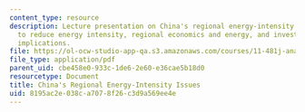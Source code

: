 ```yaml
---
content_type: resource
description: Lecture presentation on China's regional energy-intensity issues, ways
  to reduce energy intensity, regional economics and energy, and investment-policy
  implications.
file: https://ol-ocw-studio-app-qa.s3.amazonaws.com/courses/11-481j-analyzing-and-accounting-for-regional-economic-growth-spring-2009/8195ac2e038ca7078f26c3d9a569ee4e_MIT11_481Js09_lec23.pdf
file_type: application/pdf
parent_uid: cbe458e0-933c-1de6-2e60-e36cae5b18d0
resourcetype: Document
title: China's Regional Energy-Intensity Issues
uid: 8195ac2e-038c-a707-8f26-c3d9a569ee4e
---
```

